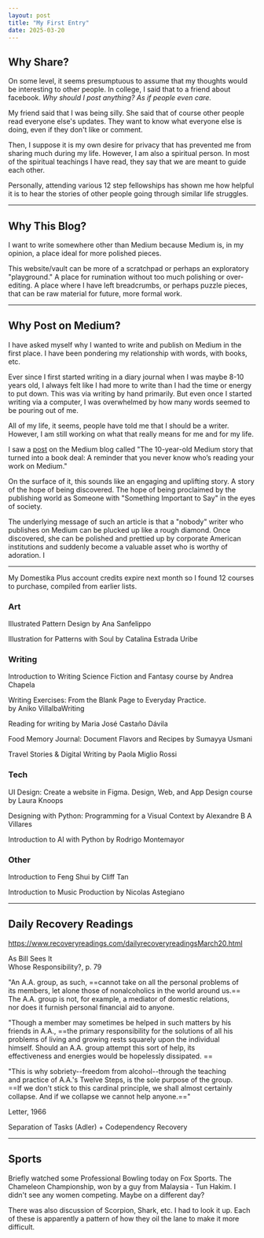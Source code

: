 ```yaml
---
layout: post
title: "My First Entry"
date: 2025-03-20
---
```


## Why Share?
On some level, it seems presumptuous to assume that my thoughts would be interesting to other people. In college, I said that to a friend about facebook. *Why should I post anything? As if people even care.*

My friend said that I was being silly. She said that of course other people read everyone else's updates. They want to know what everyone else is doing, even if they don't like or comment.   

Then, I suppose it is my own desire for privacy that has prevented me from sharing much during my life. However, I am also a spiritual person. In most of the spiritual teachings I have read, they say that we are meant to guide each other. 

Personally, attending various 12 step fellowships has shown me how helpful it is to hear the stories of other people going through similar life struggles.  

---
## Why This Blog?
I want to write somewhere other than Medium because Medium is, in my opinion, a place ideal for more polished pieces. 

This website/vault can be more of a scratchpad or perhaps an exploratory "playground." A place for rumination without too much polishing or over-editing. A place where I have left breadcrumbs, or perhaps puzzle pieces, that can be raw material for future, more formal work. 

---
## Why Post on Medium?
I have asked myself why I wanted to write and publish on Medium in the first place. I have been pondering my relationship with words, with books, etc. 

Ever since I first started writing in a diary journal when I was maybe 8-10 years old, I always felt like I had more to write than I had the time or energy to put down. This was via writing by hand primarily. But even once I started writing via a computer, I was overwhelmed by how many words seemed to be pouring out of me. 

All of my life, it seems, people have told me that I should be a writer. However, I am still working on what that really means for me and for my life. 

I saw a [post](https://blog.medium.com/the-10-year-old-medium-story-that-turned-into-a-book-deal-47fc0cdff7f3) on the Medium blog called "The 10-year-old Medium story that turned into a book deal: A reminder that you never know who’s reading your work on Medium."

On the surface of it, this sounds like an engaging and uplifting story. A story of the hope of being discovered. The hope of being proclaimed by the publishing world as Someone with "Something Important to Say" in the eyes of society.

The underlying message of such an article is that a "nobody" writer who publishes on Medium can be plucked up like a rough diamond. Once discovered, she can be polished and prettied up by corporate American institutions and suddenly become a valuable asset who is worthy of adoration. I 

---

My Domestika Plus account credits expire next month so I found 12 courses to purchase, compiled from earlier lists.

### Art 
Illustrated Pattern Design
by Ana Sanfelippo

Illustration for Patterns with Soul
by Catalina Estrada Uribe

### Writing
Introduction to Writing Science Fiction and Fantasy course 
by Andrea Chapela

Writing Exercises: From the Blank Page to Everyday Practice.  
by Aniko VillalbaWriting

Reading for writing
by Maria José Castaño Dávila

Food Memory Journal: Document Flavors and Recipes
by Sumayya Usmani

Travel Stories & Digital Writing
by Paola Miglio Rossi

### Tech
UI Design: Create a website in Figma. Design, Web, and App Design course 
by Laura Knoops

Designing with Python: Programming for a Visual Context
by Alexandre B A Villares

Introduction to AI with Python
by Rodrigo Montemayor

### Other
Introduction to Feng Shui
by Cliff Tan

Introduction to Music Production
by Nicolas Astegiano

---
## Daily Recovery Readings
https://www.recoveryreadings.com/dailyrecoveryreadingsMarch20.html

As Bill Sees It  
Whose Responsibility?, p. 79  
  
"An A.A. group, as such, ==cannot take on all the personal problems of  
its members, let alone those of nonalcoholics in the world around us.==  
The A.A. group is not, for example, a mediator of domestic relations,  
nor does it furnish personal financial aid to anyone.  
  
"Though a member may sometimes be helped in such matters by his  
friends in A.A., ==the primary responsibility for the solutions of all his  
problems of living and growing rests squarely upon the individual  
himself. Should an A.A. group attempt this sort of help, its  
effectiveness and energies would be hopelessly dissipated.  ==
  
"This is why sobriety--freedom from alcohol--through the teaching  
and practice of A.A.'s Twelve Steps, is the sole purpose of the group.  
==If we don't stick to this cardinal principle, we shall almost certainly  
collapse. And if we collapse we cannot help anyone.=="  
  
Letter, 1966

Separation of Tasks (Adler) + Codependency Recovery

---
## Sports

Briefly watched some Professional Bowling today on Fox Sports. The Chameleon Championship, won by a guy from Malaysia - Tun Hakim. I didn't see any women competing. Maybe on a different day?

There was also discussion of Scorpion, Shark, etc. I had to look it up. Each of these is apparently a pattern of how they oil the lane to make it more difficult.
